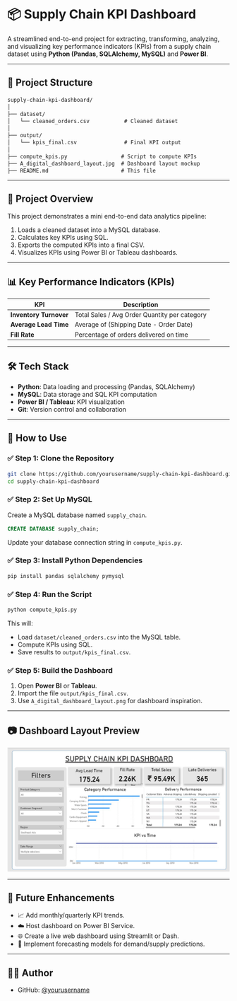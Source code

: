 
# 📦 Supply Chain KPI Dashboard

A streamlined end-to-end project for extracting, transforming, analyzing, and visualizing key performance indicators (KPIs) from a supply chain dataset using **Python (Pandas, SQLAlchemy, MySQL)** and **Power BI**.

---

## 📁 Project Structure

```
supply-chain-kpi-dashboard/
│
├── dataset/
│   └── cleaned_orders.csv           # Cleaned dataset
│
├── output/
│   └── kpis_final.csv               # Final KPI output
│
├── compute_kpis.py                 # Script to compute KPIs
├── A_digital_dashboard_layout.jpg  # Dashboard layout mockup
├── README.md                       # This file
```

---

## 🚀 Project Overview

This project demonstrates a mini end-to-end data analytics pipeline:

1. Loads a cleaned dataset into a MySQL database.
2. Calculates key KPIs using SQL.
3. Exports the computed KPIs into a final CSV.
4. Visualizes KPIs using Power BI or Tableau dashboards.

---

## 📊 Key Performance Indicators (KPIs)

| KPI                  | Description                                           |
|----------------------|-------------------------------------------------------|
| **Inventory Turnover** | Total Sales / Avg Order Quantity per category        |
| **Average Lead Time**  | Average of (Shipping Date - Order Date)              |
| **Fill Rate**          | Percentage of orders delivered on time               |

---

## 🛠️ Tech Stack

- **Python**: Data loading and processing (Pandas, SQLAlchemy)
- **MySQL**: Data storage and SQL KPI computation
- **Power BI / Tableau**: KPI visualization
- **Git**: Version control and collaboration

---

## 🧠 How to Use

### ✅ Step 1: Clone the Repository

```bash
git clone https://github.com/yourusername/supply-chain-kpi-dashboard.git
cd supply-chain-kpi-dashboard
```

### ✅ Step 2: Set Up MySQL

Create a MySQL database named `supply_chain`.

```sql
CREATE DATABASE supply_chain;
```

Update your database connection string in `compute_kpis.py`.

### ✅ Step 3: Install Python Dependencies

```bash
pip install pandas sqlalchemy pymysql
```

### ✅ Step 4: Run the Script

```bash
python compute_kpis.py
```

This will:
- Load `dataset/cleaned_orders.csv` into the MySQL table.
- Compute KPIs using SQL.
- Save results to `output/kpis_final.csv`.

### ✅ Step 5: Build the Dashboard

1. Open **Power BI** or **Tableau**.
2. Import the file `output/kpis_final.csv`.
3. Use `A_digital_dashboard_layout.png` for dashboard inspiration.

---

## 📷 Dashboard Layout Preview

![Dashboard Layout](./A_digital_dashboard_layout.jpg)

---

## 📌 Future Enhancements

- 📈 Add monthly/quarterly KPI trends.
- ☁️ Host dashboard on Power BI Service.
- 🌐 Create a live web dashboard using Streamlit or Dash.
- 🔮 Implement forecasting models for demand/supply predictions.

---

## 👨‍💻 Author

- GitHub: [@yourusername](https://github.com/yourusername)
